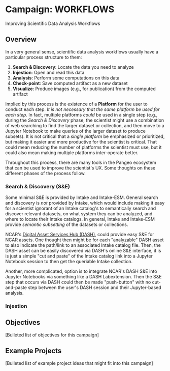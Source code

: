 # Campaign: WORKFLOWS

Improving Scientific Data Analysis Workflows

## Overview

In a very general sense, scientific data analysis workflows usually have a
particular process structure to them:

1. **Search & Discovery**: Locate the data you need to analyze
2. **Injestion**: Open and read this data
3. **Analysis**: Perform some computations on this data
4. **Check-point**: Save computed artifact as a new dataset
5. **Visualize**: Produce images (e.g., for publication) from the computed artifact

Implied by this process is the existence of a **Platform** for the user to 
conduct each step.  *It is not necessary that the same platform be used for each 
step.*  In fact, multiple platforms *could* be used in a single step (e.g., during
the *Search & Discovery* phase, the scientist might use a combination of web
searching to find the larger dataset or collection, and then move to a Jupyter
Notebook to make queries of the larger dataset to produce subsets).  It is not
critical that a *single platform* be emphasized or prioritized, but making it
easier and more productive for the scientist is critical.  That could mean
reducing the number of platforms the scientist must use, but it could also mean
making multiple platforms inter-operate better.

Throughout this process, there are many tools in the Pangeo ecosystem that can
be used to improve the scientist's UX.  Some thoughts on these different phases
of the process follow.

### Search & Discovery (S&E)

Some minimal S&E is provided by Intake and Intake-ESM.  General search and
discovery is *not* provided by Intake, which would include making it easy for
a scientist ignorant of an Intake catalog's to semantically search and discover
relevant datasets, on what system they can be analyzed, and where to locate
their Intake catalogs.  In general, Intake and Intake-ESM provide *semantic
subsetting* of the datasets or collections.

NCAR's [Digital Asset Services Hub (DASH)](https://www2.cisl.ucar.edu/dash),
could provide easy S&E for NCAR assets.  One thought then might be for each
"analyzable" DASH asset to also indicate the path/link to an associated
Intake catalog file.  Then, the DASH asset can be easily discovered via
DASH's online S&E interface, it is is just a simple "cut and paste" of the
Intake catalog link into a Jupyter Notebook session to then get the
queriable Intake collection.

Another, more complicated, option is to integrate NCAR's DASH S&E into
Jupyter Notebooks via something like a DASH Labextension.  Then the S&E
step that occurs via DASH could then be made "push-button" with no
cut-and-paste step between the user's DASH session and their Jupyter-based
analysis.

### Injestion



## Objectives

[Bulleted list of objectives for this campaign]

## Example Projects

[Bulleted list of example project ideas that might fit into this campaign]
